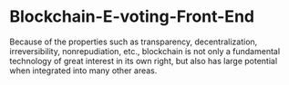 # Blockchain-E-voting-Front-End

Because of the properties such as transparency, decentralization, irreversibility, nonrepudiation, etc., blockchain is not only a fundamental technology of great interest in its own right, but also has large potential when integrated into many other areas.
